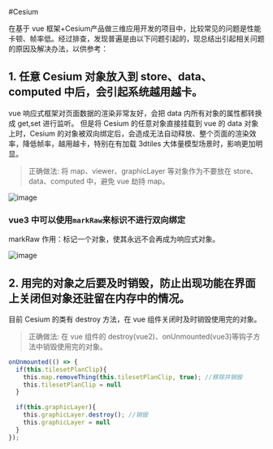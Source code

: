 #Cesium

在基于 vue 框架+Cesium产品做三维应用开发的项目中，比较常见的问题是性能卡顿、帧率低。经过排查，发现普遍是由以下问题引起的，现总结出引起相关问题的原因及解决办法，以供参考：

## 1. 任意 Cesium 对象放入到 store、data、computed 中后，会引起系统越用越卡。

vue 响应式框架对页面数据的渲染非常友好，会把 data 内所有对象的属性都转换成 get,set 进行监听。 但是将 Cesium 的任意对象直接挂载到 vue 的 data 对象上时，Cesium 的对象被双向绑定后，会造成无法自动释放、整个页面的渲染效率，降低帧率，越用越卡，特别在有加载 3dtiles 大体量模型场景时，影响更加明显。

> 正确做法: 将 map、viewer、graphicLayer 等对象作为不要放在 store、data、computed 中，避免 vue 劫持 map。

![image](http://mars3d.cn/dev/img/guide/issue-vue-data.jpg)

### vue3 中可以使用`markRaw`来标识不进行双向绑定

markRaw 作用：标记一个对象，使其永远不会再成为响应式对象。

![image](http://mars3d.cn/dev/img/guide/issue-vue3-markRaw.jpg)

## 2. 用完的对象之后要及时销毁，防止出现功能在界面上关闭但对象还驻留在内存中的情况。

目前 Cesium 的类有 destroy 方法，在 vue 组件关闭时及时销毁使用完的对象。

> 正确做法: 在 vue 组件的 destroy(vue2)、onUnmounted(vue3)等钩子方法中销毁使用完的对象。

```js
onUnmounted(() => {  
  if(this.tilesetPlanClip){  
    this.map.removeThing(this.tilesetPlanClip, true); //移除并销毁  
    this.tilesetPlanClip = null  
  }  
​  
  if(this.graphicLayer){  
    this.graphicLayer.destroy(); //销毁  
    this.graphicLayer = null  
  }  
});
```

